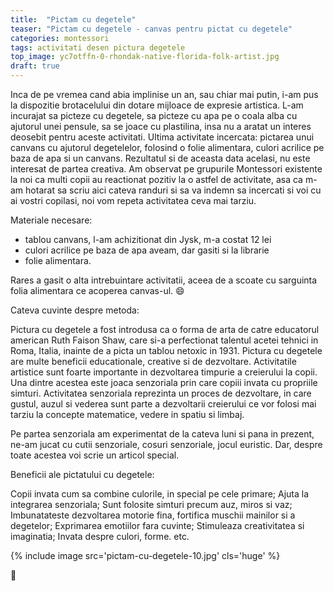 ```yaml
---
title:  "Pictam cu degetele"
teaser: "Pictam cu degetele - canvas pentru pictat cu degetele"
categories: montessori
tags: activitati desen pictura degetele
top_image: yc7otffn-0-rhondak-native-florida-folk-artist.jpg
draft: true
---
```

Inca de pe vremea cand abia implinise un an, sau chiar mai putin, i-am pus la dispozitie brotacelului din dotare mijloace de expresie artistica. L-am incurajat sa picteze cu degetele, sa picteze cu apa pe o coala alba cu ajutorul unei pensule, sa se joace cu plastilina, insa nu a aratat un interes deosebit pentru aceste activitati.
Ultima activitate incercata: pictarea unui canvans cu ajutorul degetelelor, folosind o folie alimentara, culori acrilice pe baza de apa si un canvans. Rezultatul si de aceasta data acelasi, nu este interesat de partea creativa.
Am observat pe grupurile Montessori existente la noi ca multi copii au reactionat pozitiv la o astfel de activitate, asa ca m-am hotarat sa scriu aici cateva randuri si sa va indemn sa incercati si voi cu ai vostri copilasi, noi vom repeta activitatea ceva mai tarziu.

Materiale necesare:

- tablou canvans, l-am achizitionat din Jysk, m-a costat 12 lei
- culori acrilice pe baza de apa aveam, dar gasiti si la librarie
- folie alimentara.

Rares a gasit o alta intrebuintare activitatii, aceea de a scoate cu sarguinta folia alimentara ce acoperea canvas-ul. :smile:

Cateva cuvinte despre metoda:

Pictura cu degetele a fost introdusa ca o forma de arta de catre educatorul american Ruth Faison Shaw, care si-a perfectionat talentul acetei tehnici in Roma, Italia, inainte de a picta un tablou netoxic in 1931.
Pictura cu degetele are multe beneficii educationale, creative si de dezvoltare. Activitatile artistice sunt foarte importante in dezvoltarea timpurie a creierului la copii. Una dintre acestea este joaca senzoriala prin care copiii invata cu propriile simturi.
Activitatea senzoriala reprezinta un proces de dezvoltare, in care gustul, auzul si vederea sunt parte a dezvoltarii creierului ce vor folosi mai tarziu la concepte matematice, vedere in spatiu si limbaj.

Pe partea senzoriala am experimentat de la cateva luni si pana in prezent, ne-am jucat cu cutii senzoriale, cosuri senzoriale, jocul euristic. Dar, despre toate acestea voi scrie un articol special.

Beneficii ale pictatului cu degetele:

Copii invata cum sa combine culorile, in special pe cele primare;
Ajuta la integrarea senzoriala;
Sunt folosite simturi precum auz, miros si vaz;
Imbunatateste dezvoltarea motorie fina, fortifica muschii mainilor si a degetelor;
Exprimarea emotiilor fara cuvinte;
Stimuleaza creativitatea si imaginatia;
Invata despre culori, forme. etc.

{% include image src='pictam-cu-degetele-10.jpg' cls='huge' %}

:sunflower:
